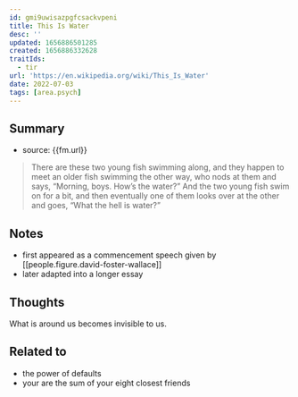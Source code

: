 ```yaml
---
id: gmi9uwisazpgfcsackvpeni
title: This Is Water
desc: ''
updated: 1656886501285
created: 1656886332628
traitIds:
  - tir
url: 'https://en.wikipedia.org/wiki/This_Is_Water'
date: 2022-07-03
tags: [area.psych]
---
```


## Summary
- source: {{fm.url}}

> There are these two young fish swimming along, and they happen to meet an older fish swimming the other way, who nods at them and says, “Morning, boys. How’s the water?” And the two young fish swim on for a bit, and then eventually one of them looks over at the other and goes, “What the hell is water?”

## Notes
- first appeared as a commencement speech given by [[people.figure.david-foster-wallace]]
- later adapted into a longer essay

## Thoughts
What is around us becomes invisible to us. 

## Related to
- the power of defaults
- your are the sum of your eight closest friends
